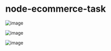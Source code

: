 # node-ecommerce-task

![image](https://github.com/vc-anandkothari/node-ecommerce-task/assets/109572628/a8e37c16-35cd-4d75-a05e-99f5af9ef590)

![image](https://github.com/vc-anandkothari/node-ecommerce-task/assets/109572628/c592e8a9-c2f9-4bcb-bec0-627ebb070029)

![image](https://github.com/vc-anandkothari/node-ecommerce-task/assets/109572628/43cc0da4-fd68-411d-aab2-620706736de4)

